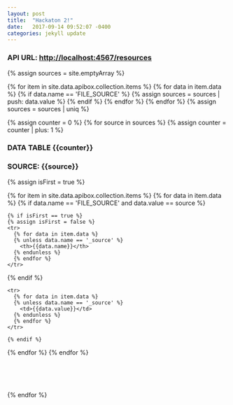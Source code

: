 ```yaml
---
layout: post
title:  "Hackaton 2!"
date:   2017-09-14 09:52:07 -0400
categories: jekyll update
---
```

### API URL: [http://localhost:4567/resources](http://localhost:4567/resources)

{% assign sources = site.emptyArray %}

{% for item in site.data.apibox.collection.items %}
  {% for data in item.data %}
    {% if data.name == 'FILE_SOURCE' %}
      {% assign sources = sources | push: data.value %}
    {% endif %}
  {% endfor %}
{% endfor %}
{% assign sources = sources | uniq %}


<script src="//ajax.googleapis.com/ajax/libs/jquery/3.2.1/jquery.min.js"></script>

<link rel="stylesheet" type="text/css" href="//cdn.datatables.net/1.10.16/css/jquery.dataTables.css">  
<script type="text/javascript" charset="utf8" src="//cdn.datatables.net/1.10.16/js/jquery.dataTables.js"></script>

<style>
{% include styles.css %}
</style>

{% assign counter = 0 %}
{% for source in sources %}
{% assign counter = counter | plus: 1 %}

### DATA TABLE {{counter}}
### SOURCE: {{source}}

<script type="text/javascript">
	$(document).ready(function(){
	    $('#dataTable{{counter}}').DataTable();
	});
</script>

<div>
<table id="dataTable{{counter}}">
  <thead>

{% assign isFirst = true %}

{% for item in site.data.apibox.collection.items %}
  {% for data in item.data %}
    {% if data.name == 'FILE_SOURCE' and data.value == source %}

    {% if isFirst == true %}
    {% assign isFirst = false %}
    <tr>
      {% for data in item.data %}
      {% unless data.name == '_source' %}
        <th>{{data.name}}</th>
      {% endunless %}
      {% endfor %}
    </tr>
  </thead>
  <tbody>
    {% endif %}

    <tr>
      {% for data in item.data %}
      {% unless data.name == '_source' %}
        <td>{{data.value}}</td>
      {% endunless %}
      {% endfor %}
    </tr>

    {% endif %}
  {% endfor %}
{% endfor %}

  </tbody>
</table>
</div>

<br><br>

{% endfor %}

